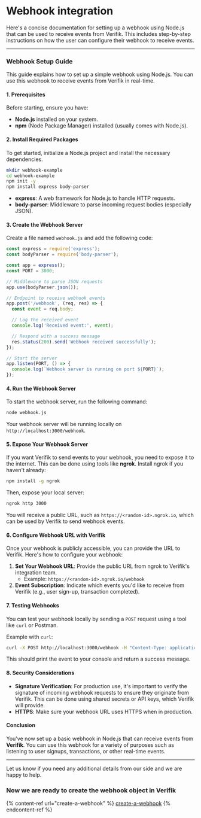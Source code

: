 # Webhook integration

Here's a concise documentation for setting up a webhook using Node.js that can be used to receive events from Verifik. This includes step-by-step instructions on how the user can configure their webhook to receive events.

***

### Webhook Setup Guide

This guide explains how to set up a simple webhook using Node.js. You can use this webhook to receive events from Verifik in real-time.

#### 1. Prerequisites

Before starting, ensure you have:

* **Node.js** installed on your system.
* **npm** (Node Package Manager) installed (usually comes with Node.js).

#### 2. Install Required Packages

To get started, initialize a Node.js project and install the necessary dependencies.

```bash
mkdir webhook-example
cd webhook-example
npm init -y
npm install express body-parser
```

* **express**: A web framework for Node.js to handle HTTP requests.
* **body-parser**: Middleware to parse incoming request bodies (especially JSON).

#### 3. Create the Webhook Server

Create a file named `webhook.js` and add the following code:

```javascript
const express = require('express');
const bodyParser = require('body-parser');

const app = express();
const PORT = 3000;

// Middleware to parse JSON requests
app.use(bodyParser.json());

// Endpoint to receive webhook events
app.post('/webhook', (req, res) => {
  const event = req.body;

  // Log the received event
  console.log('Received event:', event);

  // Respond with a success message
  res.status(200).send('Webhook received successfully');
});

// Start the server
app.listen(PORT, () => {
  console.log(`Webhook server is running on port ${PORT}`);
});
```

#### 4. Run the Webhook Server

To start the webhook server, run the following command:

```bash
node webhook.js
```

Your webhook server will be running locally on `http://localhost:3000/webhook`.

#### 5. Expose Your Webhook Server

If you want Verifik to send events to your webhook, you need to expose it to the internet. This can be done using tools like **ngrok**. Install ngrok if you haven't already:

```bash
npm install -g ngrok
```

Then, expose your local server:

```bash
ngrok http 3000
```

You will receive a public URL, such as `https://<random-id>.ngrok.io`, which can be used by Verifik to send webhook events.

#### 6. Configure Webhook URL with Verifik

Once your webhook is publicly accessible, you can provide the URL to Verifik. Here's how to configure your webhook:

1. **Set Your Webhook URL**: Provide the public URL from ngrok to Verifik's integration team.
   * Example: `https://<random-id>.ngrok.io/webhook`
2. **Event Subscription**: Indicate which events you'd like to receive from Verifik (e.g., user sign-up, transaction completed).

#### 7. Testing Webhooks

You can test your webhook locally by sending a `POST` request using a tool like `curl` or Postman.

Example with `curl`:

```bash
curl -X POST http://localhost:3000/webhook -H "Content-Type: application/json" -d '{"event":"user_signup", "data": {"user_id": "12345"}}'
```

This should print the event to your console and return a success message.

#### 8. Security Considerations

* **Signature Verification**: For production use, it's important to verify the signature of incoming webhook requests to ensure they originate from Verifik. This can be done using shared secrets or API keys, which Verifik will provide.
* **HTTPS**: Make sure your webhook URL uses HTTPS when in production.

#### Conclusion

You've now set up a basic webhook in Node.js that can receive events from **Verifik**. You can use this webhook for a variety of purposes such as listening to user signups, transactions, or other real-time events.

***

Let us know if you need any additional details from our side and we are happy to help.

### Now we are ready to create the webhook object in Verifik

{% content-ref url="create-a-webhook" %}
[create-a-webhook](https://docs.verifik.co/resources/webhooks/create-a-webhook)
{% endcontent-ref %}

